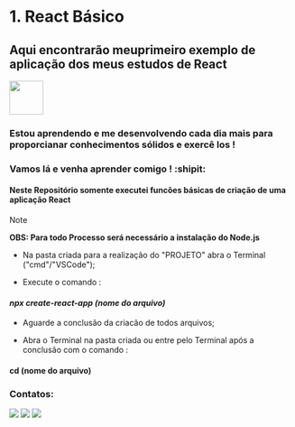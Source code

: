 # 1. React Básico

## Aqui encontrarão meuprimeiro exemplo de aplicação dos meus estudos de React 
<img src="https://cdn.jsdelivr.net/gh/devicons/devicon@latest/icons/react/react-original-wordmark.svg" width="60" height="60"/>

### Estou aprendendo e me desenvolvendo cada dia mais para proporcianar conhecimentos sólidos e exercê los !

### Vamos lá e venha aprender comigo ! :shipit:

#### Neste Repositório somente executei funcões básicas de criação de uma aplicação React

> [!NOTE]
> **OBS: Para todo Processo será necessário a instalação do Node.js**


- Na pasta criada para a realização do "PROJETO" abra o Terminal ("cmd"/"VSCode"); 

- Execute o comando :

#### ***npx create-react-app (nome do arquivo)*** 

- Aguarde a conclusão da criacão de todos arquivos;

- Abra o Terminal na pasta criada ou entre pelo Terminal após a conclusão com o comando :
#### **cd (nome do arquivo)** 

### Contatos:

<div>
<a href="https://www.instagram.com/arthur.hfreitas/" target="_blank"><img src="https://img.shields.io/badge/-Instagram-%23E4405F?style=for-the-badge&logo=instagram&logoColor=white" target="_blank"></a>
<a href = "mailto:arthurh2018@gmail.com"><img src="https://img.shields.io/badge/Gmail-D14836?style=for-the-badge&logo=gmail&logoColor=white" target="_blank"></a>
<a href="https://www.linkedin.com/in/arthur-freitas-a6866a200/" target="_blank"><img src="https://img.shields.io/badge/-LinkedIn-%230077B5?style=for-the-badge&logo=linkedin&logoColor=white" target="_blank"></a>   
</div>
